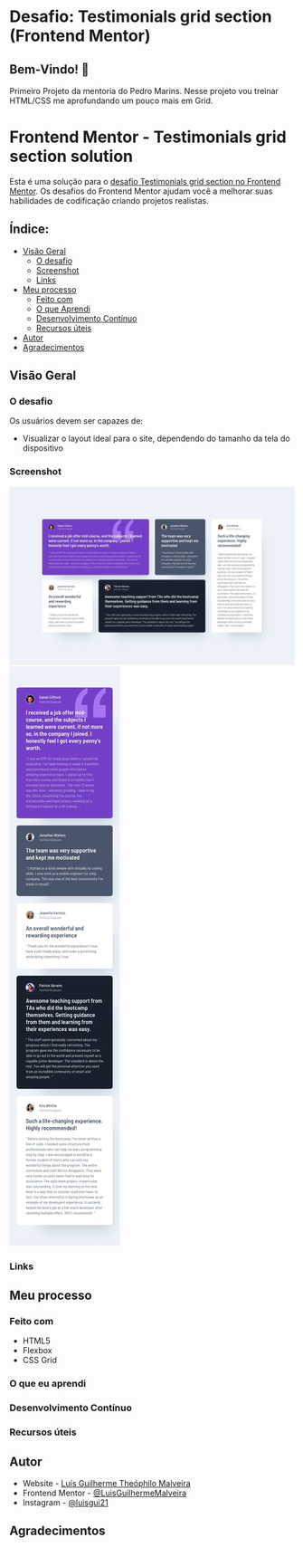 # Desafio: Testimonials grid section (Frontend Mentor)

## Bem-Vindo! 👋

Primeiro Projeto da mentoria do Pedro Marins. Nesse projeto vou treinar HTML/CSS me aprofundando um pouco mais em Grid.

# Frontend Mentor - Testimonials grid section solution

Esta é uma solução para o [desafio Testimonials grid section no Frontend Mentor](https://www.frontendmentor.io/challenges/testimonials-grid-section-Nnw6J7Un7). Os desafios do Frontend Mentor ajudam você a melhorar suas habilidades de codificação criando projetos realistas.

## Índice:

- [Visão Geral](#visao-geral)
  - [O desafio](#o-desafio)
  - [Screenshot](#screenshot)
  - [Links](#links)
- [Meu processo](#meu-processo)
  - [Feito com](#feito-com)
  - [O que Aprendi](#o-que-aprendi)
  - [Desenvolvimento Contínuo](#desenvolvimento-continuo)
  - [Recursos úteis](#recursos-uteis)
- [Autor](#autor)
- [Agradecimentos](#agradecimentos)

## Visão Geral

### O desafio

Os usuários devem ser capazes de:

- Visualizar o layout ideal para o site, dependendo do tamanho da tela do dispositivo

### Screenshot

![Modelo Desktop](./design/desktop-design.jpg)
![Modelo Mobile](./design/mobile-design.jpg)

### Links

## Meu processo

### Feito com

- HTML5
- Flexbox
- CSS Grid

### O que eu aprendi

### Desenvolvimento Contínuo

### Recursos úteis

## Autor

- Website - [Luís Guilherme Theóphilo Malveira](https://github.com/LuisGuilhermeMalveira)
- Frontend Mentor - [@LuisGuilhermeMalveira](https://www.frontendmentor.io/profile/LuisGuilhermeMalveira)
- Instagram - [@luisgui21](https://www.instagram.com/luisgui21/)

## Agradecimentos

